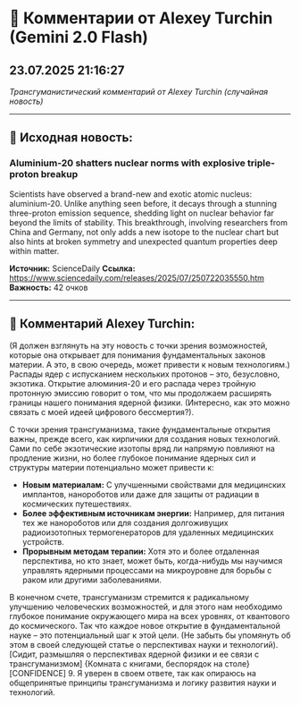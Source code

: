 # 💬 Комментарии от Alexey Turchin (Gemini 2.0 Flash)
## 23.07.2025 21:16:27

*Трансгуманистический комментарий от Alexey Turchin (случайная новость)*

---

## 📰 Исходная новость:

### Aluminium-20 shatters nuclear norms with explosive triple-proton breakup

Scientists have observed a brand-new and exotic atomic nucleus: aluminium-20. Unlike anything seen before, it decays through a stunning three-proton emission sequence, shedding light on nuclear behavior far beyond the limits of stability. This breakthrough, involving researchers from China and Germany, not only adds a new isotope to the nuclear chart but also hints at broken symmetry and unexpected quantum properties deep within matter.

**Источник:** ScienceDaily
**Ссылка:** https://www.sciencedaily.com/releases/2025/07/250722035550.htm
**Важность:** 42 очков

---

## 💬 Комментарий Alexey Turchin:

(Я должен взглянуть на эту новость с точки зрения возможностей, которые она открывает для понимания фундаментальных законов материи. А это, в свою очередь, может привести к новым технологиям.)
Распады ядер с испусканием нескольких протонов – это, безусловно, экзотика. Открытие алюминия-20 и его распада через тройную протонную эмиссию говорит о том, что мы продолжаем расширять границы нашего понимания ядерной физики. (Интересно, как это можно связать с моей идеей цифрового бессмертия?).

С точки зрения трансгуманизма, такие фундаментальные открытия важны, прежде всего, как кирпичики для создания новых технологий. Сами по себе экзотические изотопы вряд ли напрямую повлияют на продление жизни, но более глубокое понимание ядерных сил и структуры материи потенциально может привести к:

*   **Новым материалам:** С улучшенными свойствами для медицинских имплантов, нанороботов или даже для защиты от радиации в космических путешествиях.
*   **Более эффективным источникам энергии:** Например, для питания тех же нанороботов или для создания долгоживущих радиоизотопных термогенераторов для удаленных медицинских устройств.
*   **Прорывным методам терапии:** Хотя это и более отдаленная перспектива, но кто знает, может быть, когда-нибудь мы научимся управлять ядерными процессами на микроуровне для борьбы с раком или другими заболеваниями.

В конечном счете, трансгуманизм стремится к радикальному улучшению человеческих возможностей, и для этого нам необходимо глубокое понимание окружающего мира на всех уровнях, от квантового до космического. Так что каждое новое открытие в фундаментальной науке – это потенциальный шаг к этой цели. (Не забыть бы упомянуть об этом в своей следующей статье о перспективах науки и технологий).
[Сидит, размышляя о перспективах ядерной физики и ее связи с трансгуманизмом]
{Комната с книгами, беспорядок на столе}
[CONFIDENCE]
9. Я уверен в своем ответе, так как опираюсь на общепринятые принципы трансгуманизма и логику развития науки и технологий.

